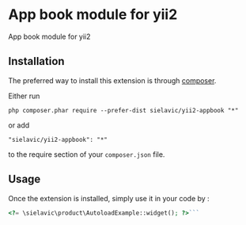 App book module for yii2
========================
App book module for yii2

Installation
------------

The preferred way to install this extension is through [composer](http://getcomposer.org/download/).

Either run

```
php composer.phar require --prefer-dist sielavic/yii2-appbook "*"
```

or add

```
"sielavic/yii2-appbook": "*"
```

to the require section of your `composer.json` file.


Usage
-----

Once the extension is installed, simply use it in your code by  :

```php
<?= \sielavic\product\AutoloadExample::widget(); ?>```